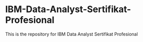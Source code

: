 # IBM-Data-Analyst-Sertifikat-Profesional

This is the repository for IBM Data Analyst Sertifikat Profesional
